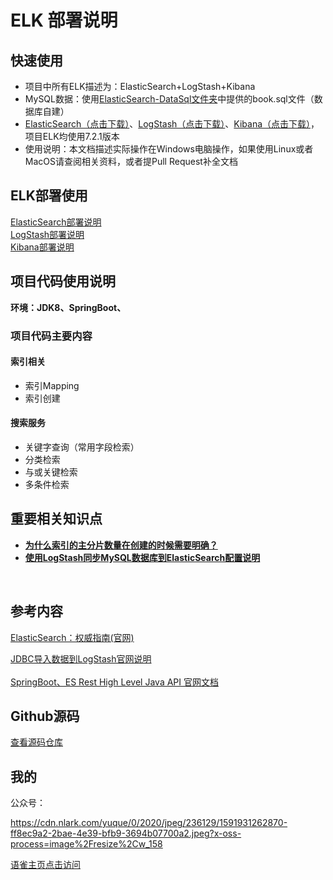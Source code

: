 # ELK 部署说明

<a name="jkxNv"></a>
## 快速使用
- 项目中所有ELK描述为：ElasticSearch+LogStash+Kibana
- MySQL数据：使用[ElasticSearch-DataSql文件夹](https://github.com/ShayLau/ElasticSearch-demo/blob/master/ElasticSearch-Demo-DataSql/book.sql)中提供的book.sql文件（数据库自建）
- [ElasticSearch（点击下载）](https://www.elastic.co/downloads/past-releases/elasticsearch-7-2-1)、[LogStash（点击下载）](https://www.elastic.co/downloads/past-releases/logstash-7-2-1)、[Kibana（点击下载）](https://www.elastic.co/downloads/past-releases/kibana-7-2-1)，项目ELK均使用7.2.1版本
- 使用说明：本文档描述实际操作在Windows电脑操作，如果使用Linux或者MacOS请查阅相关资料，或者提Pull Request补全文档
<a name="QWIXq"></a>
## ELK部署使用
[ElasticSearch部署说明]()<br />[LogStash部署说明]()<br />[Kibana部署说明](https://www.yuque.com/sourlemon/java/buwl0q)<br />
<a name="ads2J"></a>

## 项目代码使用说明
**环境：JDK8、SpringBoot、**<br />

<a name="GKWXU"></a>
### 项目代码主要内容
<a name="MyR4J"></a>
#### 索引相关

   - 索引Mapping
   - 索引创建
<a name="cyYic"></a>
#### 搜索服务

   - 关键字查询（常用字段检索）
   - 分类检索
   - 与或关键检索
   - 多条件检索
     <a name="z1XTn"></a>

## 重要相关知识点

- [**为什么索引的主分片数量在创建的时候需要明确？**](https://www.elastic.co/guide/cn/elasticsearch/guide/current/routing-value.html)
- [**使用LogStash同步MySQL数据库到ElasticSearch配置说明**](https://www.yuque.com/sourlemon/java/nwdgwe)

**<br />**
<a name="8Zu9p"></a>

## 参考内容
[ElasticSearch：权威指南(官网)](https://www.elastic.co/guide/cn/elasticsearch/guide/current/routing-value.html)

[JDBC导入数据到LogStash官网说明](https://www.elastic.co/guide/en/logstash/current/plugins-inputs-jdbc.html#plugins-inputs-jdbc-tracking_column_type)<br />
<br />[SpringBoot、ES Rest High Level Java API 官网文档](https://www.elastic.co/guide/en/elasticsearch/client/java-rest/7.x/java-rest-high.html)<br />

<a name="SIFrl"></a>
## Github源码
[查看源码仓库](https://github.com/ShayLau/ElasticSearch-demo)<br />



## 我的

公众号：

https://cdn.nlark.com/yuque/0/2020/jpeg/236129/1591931262870-ff8ec9a2-2bae-4e39-bfb9-3694b07700a2.jpeg?x-oss-process=image%2Fresize%2Cw_158 



[语雀主页点击访问](https://www.yuque.com/sourlemon)

